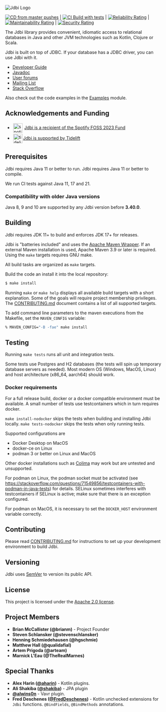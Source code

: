 ![Jdbi Logo](docs/src/adoc/images/logo.svg)

[![CD from master pushes](https://github.com/jdbi/jdbi/actions/workflows/cd.yml/badge.svg)](https://github.com/jdbi/jdbi/actions/workflows/cd.yml) |
[![CI Build with tests](https://github.com/jdbi/jdbi/actions/workflows/ci.yml/badge.svg)](https://github.com/jdbi/jdbi/actions/workflows/ci.yml) | [![Reliability Rating](https://sonarcloud.io/api/project_badges/measure?project=jdbi_jdbi&metric=reliability_rating)](https://sonarcloud.io/summary/new_code?id=jdbi_jdbi) | [![Maintainability Rating](https://sonarcloud.io/api/project_badges/measure?project=jdbi_jdbi&metric=sqale_rating)](https://sonarcloud.io/summary/new_code?id=jdbi_jdbi) | [![Security Rating](https://sonarcloud.io/api/project_badges/measure?project=jdbi_jdbi&metric=security_rating)](https://sonarcloud.io/summary/new_code?id=jdbi_jdbi)



The Jdbi library provides convenient, idiomatic access to relational databases in Java and other JVM technologies such as Kotlin, Clojure or Scala.

Jdbi is built on top of JDBC. If your database has a JDBC driver, you can use Jdbi with it.


* [Developer Guide](https://jdbi.org/)
* [Javadoc](https://jdbi.org/apidocs/)
* [User forums](https://github.com/jdbi/jdbi/discussions)
* [Mailing List](http://groups.google.com/group/jdbi)
* [Stack Overflow](https://stackoverflow.com/questions/tagged/jdbi)

Also check out the code examples in the [Examples](https://github.com/jdbi/jdbi/tree/master/examples) module.

## Acknowledgements and Funding

* <img src="docs/src/adoc/images/spotify_logo.svg" alt="spotify logo" title="spotify logo" width="30" height="30" style="vertical-align: middle; padding: 2px;"> <a href="https://engineering.atspotify.com/2023/10/announcing-the-recipients-of-the-2023-spotify-foss-fund/">Jdbi is a recipient of the Spotify FOSS 2023 Fund</a>
* <img src="docs/src/adoc/images/tidelift_logo.png" alt="tidelift logo" title="tidelift logo" width="30" height="30" style="vertical-align: middle; padding: 2px;"><a href="https://tidelift.com/funding/github/maven/org.jdbi:jdbi3-core">Jdbi is supported by Tidelift</a>

## Prerequisites

Jdbi requires Java 11 or better to run. Jdbi requires Java 11 or better to compile.

We run CI tests against Java 11, 17 and 21.


### Compatibility with older Java versions

Java 8, 9 and 10 are supported by  any Jdbi version before **3.40.0**.

## Building

Jdbi requires JDK 11+ to build and enforces JDK 17+ for releases.

Jdbi is "batteries included" and uses the [Apache Maven Wrapper](https://maven.apache.org/wrapper/). If an external Maven installation is used, Apache Maven 3.9 or later is required. Using the `make` targets requires GNU make.

All build tasks are organized as `make` targets.

Build the code an install it into the local repository:

```bash
$ make install
```

Running `make` or `make help` displays all available build targets with a short explanation. Some of the goals will require project membership privileges.  The [CONTRIBUTING.md](https://github.com/jdbi/jdbi/blob/master/CONTRIBUTING.md) document contains a list of all supported targets.

To add command line parameters to the maven executions from the Makefile, set the `MAVEN_CONFIG` variable:

``` bash
% MAVEN_CONFIG="-B -fae" make install
```


## Testing

Running `make tests` runs all unit and integration tests.

Some tests use Postgres and H2 databases (the tests will spin up temporary database servers as needed). Most modern OS (Windows, MacOS, Linux) and host architecture (x86_64, aarch64) should work.


### Docker requirements

For a full release build, docker or a docker compatible environment
must be available. A small number of tests use testcontainers which in
turn requires docker.

`make install-nodocker` skips the tests when building and installing Jdbi locally. `make tests-nodocker` skips the tests when only running tests.

Supported configurations are

* Docker Desktop on MacOS
* docker-ce on Linux
* podman 3 or better on Linux and MacOS

Other docker installations such as [Colima](https://github.com/abiosoft/colima) may work but are untested and unsupported.

For podman on Linux, the podman socket must be activated (see
https://stackoverflow.com/questions/71549856/testcontainers-with-podman-in-java-tests)
for details. SELinux sometimes interferes with testcontainers if
SELinux is active; make sure that there is an exception configured.

For podman on MacOS, it is necessary to set the `DOCKER_HOST` environment variable correctly.


## Contributing

Please read
[CONTRIBUTING.md](https://github.com/jdbi/jdbi/blob/master/CONTRIBUTING.md)
for instructions to set up your development environment to build Jdbi.


## Versioning

Jdbi uses [SemVer](http://semver.org/) to version its public API.


## License

This project is licensed under the
[Apache 2.0 license](https://www.apache.org/licenses/LICENSE-2.0.html).


## Project Members

* **Brian McCallister (@brianm)** - Project Founder
* **Steven Schlansker (@stevenschlansker)**
* **Henning Schmiedehausen (@hgschmie)**
* **Matthew Hall (@qualidafial)**
* **Artem Prigoda (@arteam)**
* **Marnick L'Eau (@TheRealMarnes)**


## Special Thanks

* **Alex Harin ([@aharin](https://github.com/aharin))** - Kotlin plugins.
* **Ali Shakiba ([@shakiba](https://github.com/shakiba))** - JPA plugin
* **[@alwins0n](https://github.com/alwins0n)** - Vavr plugin.
* **Fred Deschenes ([@FredDeschenes](https://github.com/FredDeschenes))** -
  Kotlin unchecked extensions for `Jdbi` functions. `@BindFields`,
  `@BindMethods` annotations.
